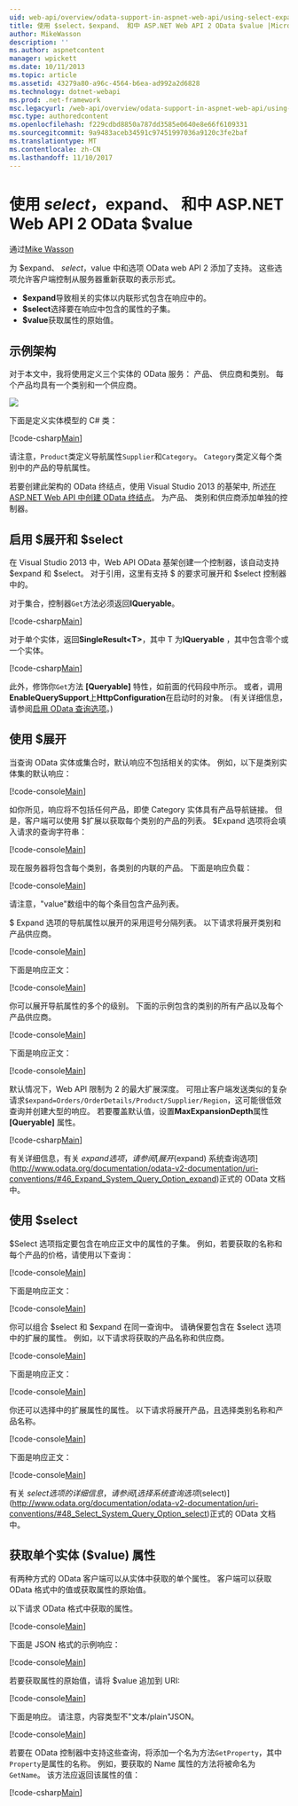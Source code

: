 ```yaml
---
uid: web-api/overview/odata-support-in-aspnet-web-api/using-select-expand-and-value
title: 使用 $select，$expand、 和中 ASP.NET Web API 2 OData $value |Microsoft 文档
author: MikeWasson
description: ''
ms.author: aspnetcontent
manager: wpickett
ms.date: 10/11/2013
ms.topic: article
ms.assetid: 43279a80-a96c-4564-b6ea-ad992a2d6828
ms.technology: dotnet-webapi
ms.prod: .net-framework
msc.legacyurl: /web-api/overview/odata-support-in-aspnet-web-api/using-select-expand-and-value
msc.type: authoredcontent
ms.openlocfilehash: f229cdbd8850a787dd3585e0640e8e66f6109331
ms.sourcegitcommit: 9a9483aceb34591c97451997036a9120c3fe2baf
ms.translationtype: MT
ms.contentlocale: zh-CN
ms.lasthandoff: 11/10/2017
---
```

<a name="using-select-expand-and-value-in-aspnet-web-api-2-odata"></a>使用 $select，$expand、 和中 ASP.NET Web API 2 OData $value
====================
通过[Mike Wasson](https://github.com/MikeWasson)

为 $expand、 $select，$value 中和选项 OData web API 2 添加了支持。 这些选项允许客户端控制从服务器重新获取的表示形式。

- **$expand**导致相关的实体以内联形式包含在响应中的。
- **$select**选择要在响应中包含的属性的子集。
- **$value**获取属性的原始值。

## <a name="example-schema"></a>示例架构

对于本文中，我将使用定义三个实体的 OData 服务： 产品、 供应商和类别。 每个产品均具有一个类别和一个供应商。

![](using-select-expand-and-value/_static/image1.png)

下面是定义实体模型的 C# 类：

[!code-csharp[Main](using-select-expand-and-value/samples/sample1.cs)]

请注意，`Product`类定义导航属性`Supplier`和`Category`。 `Category`类定义每个类别中的产品的导航属性。

若要创建此架构的 OData 终结点，使用 Visual Studio 2013 的基架中, 所述[在 ASP.NET Web API 中创建 OData 终结点](odata-v3/creating-an-odata-endpoint.md)。 为产品、 类别和供应商添加单独的控制器。

## <a name="enabling-expand-and-select"></a>启用 $展开和 $select

在 Visual Studio 2013 中，Web API OData 基架创建一个控制器，该自动支持 $expand 和 $select。 对于引用，这里有支持 $ 的要求可展开和 $select 控制器中的。

对于集合，控制器`Get`方法必须返回**IQueryable**。

[!code-csharp[Main](using-select-expand-and-value/samples/sample2.cs)]

对于单个实体，返回**SingleResult&lt;T&gt;**，其中 T 为**IQueryable** ，其中包含零个或一个实体。

[!code-csharp[Main](using-select-expand-and-value/samples/sample3.cs)]

此外，修饰你`Get`方法 **[Queryable]** 特性，如前面的代码段中所示。 或者，调用**EnableQuerySupport**上**HttpConfiguration**在启动时的对象。 (有关详细信息，请参阅[启用 OData 查询选项](supporting-odata-query-options.md#enable)。)

## <a name="using-expand"></a>使用 $展开

当查询 OData 实体或集合时，默认响应不包括相关的实体。 例如，以下是类别实体集的默认响应：

[!code-console[Main](using-select-expand-and-value/samples/sample4.cmd)]

如你所见，响应将不包括任何产品，即使 Category 实体具有产品导航链接。 但是，客户端可以使用 $扩展以获取每个类别的产品的列表。 $Expand 选项将会填入请求的查询字符串：

[!code-console[Main](using-select-expand-and-value/samples/sample5.cmd)]

现在服务器将包含每个类别，各类别的内联的产品。 下面是响应负载：

[!code-console[Main](using-select-expand-and-value/samples/sample6.cmd)]

请注意，"value"数组中的每个条目包含产品列表。

$ Expand 选项的导航属性以展开的采用逗号分隔列表。 以下请求将展开类别和产品供应商。

[!code-console[Main](using-select-expand-and-value/samples/sample7.cmd)]

下面是响应正文：

[!code-console[Main](using-select-expand-and-value/samples/sample8.cmd)]

你可以展开导航属性的多个的级别。 下面的示例包含的类别的所有产品以及每个产品供应商。

[!code-console[Main](using-select-expand-and-value/samples/sample9.cmd)]

下面是响应正文：

[!code-console[Main](using-select-expand-and-value/samples/sample10.cmd)]

默认情况下，Web API 限制为 2 的最大扩展深度。 可阻止客户端发送类似的复杂请求`$expand=Orders/OrderDetails/Product/Supplier/Region`，这可能很低效查询并创建大型的响应。 若要覆盖默认值，设置**MaxExpansionDepth**属性 **[Queryable]** 属性。

[!code-csharp[Main](using-select-expand-and-value/samples/sample11.cs)]

有关详细信息，有关 $expand 选项，请参阅[展开 ($expand) 系统查询选项](http://www.odata.org/documentation/odata-v2-documentation/uri-conventions/#46_Expand_System_Query_Option_expand)正式的 OData 文档中。

## <a name="using-select"></a>使用 $select

$Select 选项指定要包含在响应正文中的属性的子集。 例如，若要获取的名称和每个产品的价格，请使用以下查询：

[!code-console[Main](using-select-expand-and-value/samples/sample12.cmd)]

下面是响应正文：

[!code-console[Main](using-select-expand-and-value/samples/sample13.cmd)]

你可以组合 $select 和 $expand 在同一查询中。 请确保要包含在 $select 选项中的扩展的属性。 例如，以下请求将获取的产品名称和供应商。

[!code-console[Main](using-select-expand-and-value/samples/sample14.cmd)]

下面是响应正文：

[!code-console[Main](using-select-expand-and-value/samples/sample15.cmd)]

你还可以选择中的扩展属性的属性。 以下请求将展开产品，且选择类别名称和产品名称。

[!code-console[Main](using-select-expand-and-value/samples/sample16.cmd)]

下面是响应正文：

[!code-console[Main](using-select-expand-and-value/samples/sample17.cmd)]

有关 $select 选项的详细信息，请参阅[选择系统查询选项 ($select)](http://www.odata.org/documentation/odata-v2-documentation/uri-conventions/#48_Select_System_Query_Option_select)正式的 OData 文档中。

## <a name="getting-individual-properties-of-an-entity-value"></a>获取单个实体 ($value) 属性

有两种方式的 OData 客户端可以从实体中获取的单个属性。 客户端可以获取 OData 格式中的值或获取属性的原始值。

以下请求 OData 格式中获取的属性。

[!code-console[Main](using-select-expand-and-value/samples/sample18.cmd)]

下面是 JSON 格式的示例响应：

[!code-console[Main](using-select-expand-and-value/samples/sample19.cmd)]

若要获取属性的原始值，请将 $value 追加到 URI:

[!code-console[Main](using-select-expand-and-value/samples/sample20.cmd)]

下面是响应。 请注意，内容类型不"文本/plain"JSON。

[!code-console[Main](using-select-expand-and-value/samples/sample21.cmd)]

若要在 OData 控制器中支持这些查询，将添加一个名为方法`GetProperty`，其中`Property`是属性的名称。 例如，要获取的 Name 属性的方法将被命名为`GetName`。 该方法应返回该属性的值：

[!code-csharp[Main](using-select-expand-and-value/samples/sample22.cs)]
